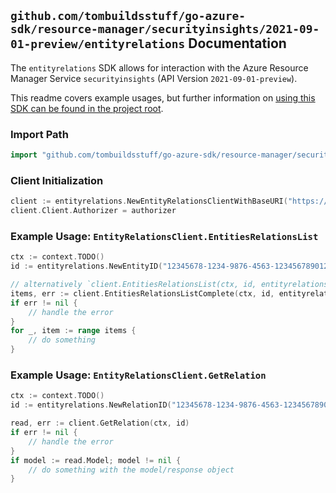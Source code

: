 
## `github.com/tombuildsstuff/go-azure-sdk/resource-manager/securityinsights/2021-09-01-preview/entityrelations` Documentation

The `entityrelations` SDK allows for interaction with the Azure Resource Manager Service `securityinsights` (API Version `2021-09-01-preview`).

This readme covers example usages, but further information on [using this SDK can be found in the project root](https://github.com/tombuildsstuff/go-azure-sdk/tree/main/docs).

### Import Path

```go
import "github.com/tombuildsstuff/go-azure-sdk/resource-manager/securityinsights/2021-09-01-preview/entityrelations"
```


### Client Initialization

```go
client := entityrelations.NewEntityRelationsClientWithBaseURI("https://management.azure.com")
client.Client.Authorizer = authorizer
```


### Example Usage: `EntityRelationsClient.EntitiesRelationsList`

```go
ctx := context.TODO()
id := entityrelations.NewEntityID("12345678-1234-9876-4563-123456789012", "example-resource-group", "workspaceValue", "entityIdValue")

// alternatively `client.EntitiesRelationsList(ctx, id, entityrelations.DefaultEntitiesRelationsListOperationOptions())` can be used to do batched pagination
items, err := client.EntitiesRelationsListComplete(ctx, id, entityrelations.DefaultEntitiesRelationsListOperationOptions())
if err != nil {
	// handle the error
}
for _, item := range items {
	// do something
}
```


### Example Usage: `EntityRelationsClient.GetRelation`

```go
ctx := context.TODO()
id := entityrelations.NewRelationID("12345678-1234-9876-4563-123456789012", "example-resource-group", "workspaceValue", "entityIdValue", "relationValue")

read, err := client.GetRelation(ctx, id)
if err != nil {
	// handle the error
}
if model := read.Model; model != nil {
	// do something with the model/response object
}
```
